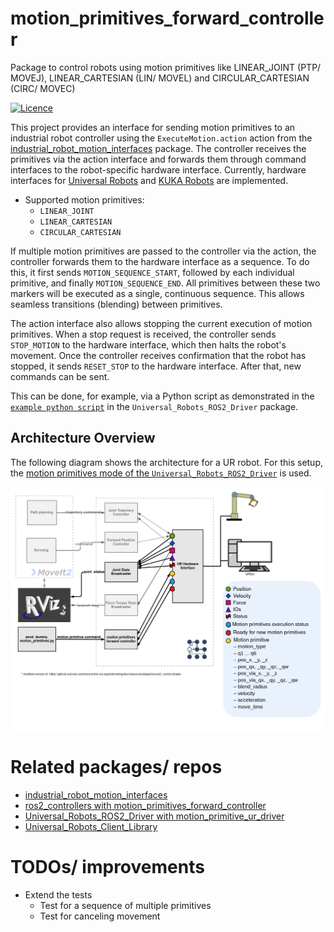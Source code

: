 motion_primitives_forward_controller
==========================================

Package to control robots using motion primitives like LINEAR_JOINT (PTP/ MOVEJ), LINEAR_CARTESIAN (LIN/ MOVEL) and CIRCULAR_CARTESIAN (CIRC/ MOVEC)

[![Licence](https://img.shields.io/badge/License-Apache-2.0-blue.svg)](https://opensource.org/licenses/Apache-2.0)


This project provides an interface for sending motion primitives to an industrial robot controller using the `ExecuteMotion.action` action from the [industrial_robot_motion_interfaces](https://github.com/b-robotized-forks/industrial_robot_motion_interfaces/tree/helper-types) package. The controller receives the primitives via the action interface and forwards them through command interfaces to the robot-specific hardware interface. Currently, hardware interfaces for [Universal Robots](https://github.com/b-robotized-forks/Universal_Robots_ROS2_Driver_MotionPrimitive) and [KUKA Robots](https://github.com/b-robotized-forks/kuka_experimental/tree/motion_primitive_kuka_driver) are implemented.

- Supported motion primitives:
  - `LINEAR_JOINT`
  - `LINEAR_CARTESIAN`
  - `CIRCULAR_CARTESIAN`

If multiple motion primitives are passed to the controller via the action, the controller forwards them to the hardware interface as a sequence. To do this, it first sends `MOTION_SEQUENCE_START`, followed by each individual primitive, and finally `MOTION_SEQUENCE_END`. All primitives between these two markers will be executed as a single, continuous sequence. This allows seamless transitions (blending) between primitives.

The action interface also allows stopping the current execution of motion primitives. When a stop request is received, the controller sends `STOP_MOTION` to the hardware interface, which then halts the robot's movement. Once the controller receives confirmation that the robot has stopped, it sends `RESET_STOP` to the hardware interface. After that, new commands can be sent.

This can be done, for example, via a Python script as demonstrated in the [`example python script`](https://github.com/b-robotized-forks/Universal_Robots_ROS2_Driver_MotionPrimitive/blob/main/ur_robot_driver/examples/send_dummy_motion_primitives_hka_ur10e.py) in the `Universal_Robots_ROS2_Driver` package.

## Architecture Overview
The following diagram shows the architecture for a UR robot.
For this setup, the [motion primitives mode of the `Universal_Robots_ROS2_Driver`](https://github.com/b-robotized-forks/Universal_Robots_ROS2_Driver_MotionPrimitive) is used.

![UR Robot Architecture](doc/ros2_control_motion_primitives_ur_integrated.drawio.png)


# Related packages/ repos
- [industrial_robot_motion_interfaces](https://github.com/b-robotized-forks/industrial_robot_motion_interfaces/tree/helper-types)
- [ros2_controllers with motion_primitives_forward_controller](https://github.com/b-robotized-forks/ros2_controllers/tree/motion_primitive_forward_controller/motion_primitives_forward_controller)
- [Universal_Robots_ROS2_Driver with motion_primitive_ur_driver](https://github.com/b-robotized-forks/Universal_Robots_ROS2_Driver_MotionPrimitive)
- [Universal_Robots_Client_Library](https://github.com/UniversalRobots/Universal_Robots_Client_Library)

# TODOs/ improvements
- Extend the tests
   - Test for a sequence of multiple primitives
   - Test for canceling movement
